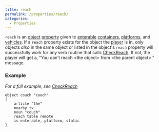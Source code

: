 ```yaml
---
title: reach
permalink: /properties/reach/
categories: 
  - Properties
---
```


`reach` is an [object](/globals/object/)
[property](/properties/) given to
[enterable](/attributes/enterable/) [containers](/basics/containers-and-platforms/),
[platforms](/basics/containers-and-platforms/), and [vehicles](/classes/vehicle/).
If a `reach` property exists for the object the
[player](/globals/player/) is in, only objects *also* in the same
object or listed in the object's `reach` property will successfully work
for any verb routine that calls [CheckReach](/routines/checkreach/). If
not, the player will get a, "You can't reach &lt;the object&gt; from
&lt;the parent object&gt;." message.

### Example

*For a full example, see [CheckReach](/routines/checkreach/)*

    object couch "couch"
    {
        article "the"
        nearby tv
        noun "couch"
        reach table remote
        is enterable, platform, static
    }
